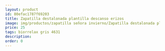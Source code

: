 ```yaml
---
layout: product
id: 80efac1787f69203
title: Zapatilla destalonada plantilla descanso erizos
image: img/productos/zapatilla señora invierno/Zapatilla destalonada plantilla descanso erizos=25=biorrelax gris 4631.webp
price: 25
tags: biorrelax gris 4631
description: 
order: 0
---
```

